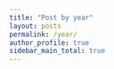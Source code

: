 ```yaml
---
title: "Post by year"
layout: posts
permalink: /year/
author_profile: true
sidebar_main_total: true
---
```


